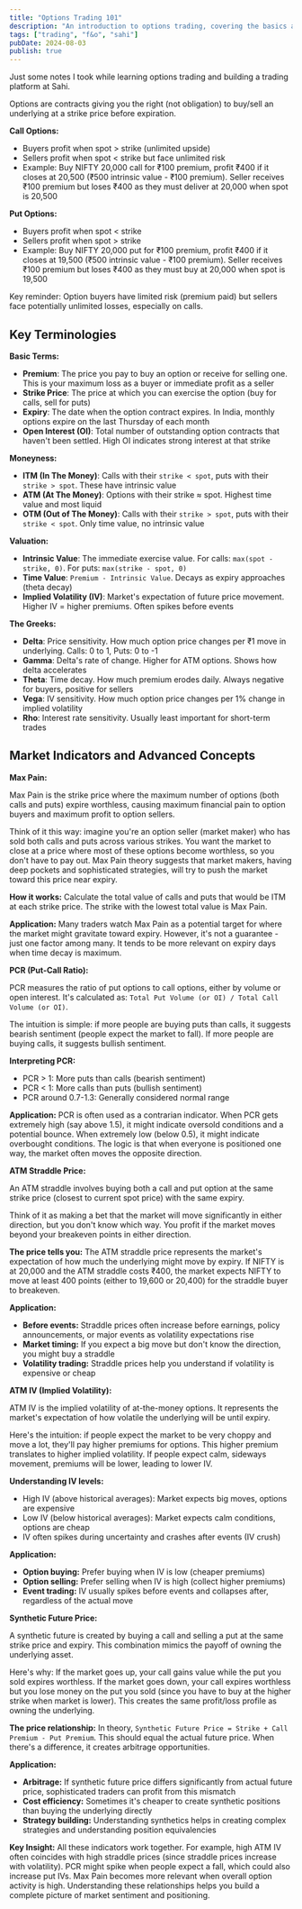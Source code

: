 ```yaml
---
title: "Options Trading 101"
description: "An introduction to options trading, covering the basics and key strategies."
tags: ["trading", "f&o", "sahi"]
pubDate: 2024-08-03
publish: true
---
```


Just some notes I took while learning options trading and building a trading platform at Sahi.

Options are contracts giving you the right (not obligation) to buy/sell an underlying at a strike price before expiration.

**Call Options:**

- Buyers profit when spot > strike (unlimited upside)
- Sellers profit when spot < strike but face unlimited risk
- Example: Buy NIFTY 20,000 call for ₹100 premium, profit ₹400 if it closes at 20,500 (₹500 intrinsic value - ₹100 premium). Seller receives ₹100 premium but loses ₹400 as they must deliver at 20,000 when spot is 20,500

**Put Options:**

- Buyers profit when spot < strike
- Sellers profit when spot > strike
- Example: Buy NIFTY 20,000 put for ₹100 premium, profit ₹400 if it closes at 19,500 (₹500 intrinsic value - ₹100 premium). Seller receives ₹100 premium but loses ₹400 as they must buy at 20,000 when spot is 19,500

Key reminder: Option buyers have limited risk (premium paid) but sellers face potentially unlimited losses, especially on calls.

## Key Terminologies

**Basic Terms:**

- **Premium**: The price you pay to buy an option or receive for selling one. This is your maximum loss as a buyer or immediate profit as a seller
- **Strike Price**: The price at which you can exercise the option (buy for calls, sell for puts)
- **Expiry**: The date when the option contract expires. In India, monthly options expire on the last Thursday of each month
- **Open Interest (OI)**: Total number of outstanding option contracts that haven't been settled. High OI indicates strong interest at that strike

**Moneyness:**

- **ITM (In The Money)**: Calls with their `strike < spot`, puts with their `strike > spot`. These have intrinsic value
- **ATM (At The Money)**: Options with their strike ≈ spot. Highest time value and most liquid
- **OTM (Out of The Money)**: Calls with their `strike > spot`, puts with their `strike < spot`. Only time value, no intrinsic value

**Valuation:**

- **Intrinsic Value**: The immediate exercise value. For calls: `max(spot - strike, 0)`. For puts: `max(strike - spot, 0)`
- **Time Value**: `Premium - Intrinsic Value`. Decays as expiry approaches (theta decay)
- **Implied Volatility (IV)**: Market's expectation of future price movement. Higher IV = higher premiums. Often spikes before events

**The Greeks:**

- **Delta**: Price sensitivity. How much option price changes per ₹1 move in underlying. Calls: 0 to 1, Puts: 0 to -1
- **Gamma**: Delta's rate of change. Higher for ATM options. Shows how delta accelerates
- **Theta**: Time decay. How much premium erodes daily. Always negative for buyers, positive for sellers
- **Vega**: IV sensitivity. How much option price changes per 1% change in implied volatility
- **Rho**: Interest rate sensitivity. Usually least important for short-term trades

## Market Indicators and Advanced Concepts

**Max Pain:**

Max Pain is the strike price where the maximum number of options (both calls and puts) expire worthless, causing maximum financial pain to option buyers and maximum profit to option sellers.

Think of it this way: imagine you're an option seller (market maker) who has sold both calls and puts across various strikes. You want the market to close at a price where most of these options become worthless, so you don't have to pay out. Max Pain theory suggests that market makers, having deep pockets and sophisticated strategies, will try to push the market toward this price near expiry.

**How it works:** Calculate the total value of calls and puts that would be ITM at each strike price. The strike with the lowest total value is Max Pain.

**Application:** Many traders watch Max Pain as a potential target for where the market might gravitate toward expiry. However, it's not a guarantee - just one factor among many. It tends to be more relevant on expiry days when time decay is maximum.

**PCR (Put-Call Ratio):**

PCR measures the ratio of put options to call options, either by volume or open interest. It's calculated as: `Total Put Volume (or OI) / Total Call Volume (or OI)`.

The intuition is simple: if more people are buying puts than calls, it suggests bearish sentiment (people expect the market to fall). If more people are buying calls, it suggests bullish sentiment.

**Interpreting PCR:**

- PCR > 1: More puts than calls (bearish sentiment)
- PCR < 1: More calls than puts (bullish sentiment)
- PCR around 0.7-1.3: Generally considered normal range

**Application:** PCR is often used as a contrarian indicator. When PCR gets extremely high (say above 1.5), it might indicate oversold conditions and a potential bounce. When extremely low (below 0.5), it might indicate overbought conditions. The logic is that when everyone is positioned one way, the market often moves the opposite direction.

**ATM Straddle Price:**

An ATM straddle involves buying both a call and put option at the same strike price (closest to current spot price) with the same expiry.

Think of it as making a bet that the market will move significantly in either direction, but you don't know which way. You profit if the market moves beyond your breakeven points in either direction.

**The price tells you:** The ATM straddle price represents the market's expectation of how much the underlying might move by expiry. If NIFTY is at 20,000 and the ATM straddle costs ₹400, the market expects NIFTY to move at least 400 points (either to 19,600 or 20,400) for the straddle buyer to breakeven.

**Application:**

- **Before events:** Straddle prices often increase before earnings, policy announcements, or major events as volatility expectations rise
- **Market timing:** If you expect a big move but don't know the direction, you might buy a straddle
- **Volatility trading:** Straddle prices help you understand if volatility is expensive or cheap

**ATM IV (Implied Volatility):**

ATM IV is the implied volatility of at-the-money options. It represents the market's expectation of how volatile the underlying will be until expiry.

Here's the intuition: if people expect the market to be very choppy and move a lot, they'll pay higher premiums for options. This higher premium translates to higher implied volatility. If people expect calm, sideways movement, premiums will be lower, leading to lower IV.

**Understanding IV levels:**

- High IV (above historical averages): Market expects big moves, options are expensive
- Low IV (below historical averages): Market expects calm conditions, options are cheap
- IV often spikes during uncertainty and crashes after events (IV crush)

**Application:**

- **Option buying:** Prefer buying when IV is low (cheaper premiums)
- **Option selling:** Prefer selling when IV is high (collect higher premiums)
- **Event trading:** IV usually spikes before events and collapses after, regardless of the actual move

**Synthetic Future Price:**

A synthetic future is created by buying a call and selling a put at the same strike price and expiry. This combination mimics the payoff of owning the underlying asset.

Here's why: If the market goes up, your call gains value while the put you sold expires worthless. If the market goes down, your call expires worthless but you lose money on the put you sold (since you have to buy at the higher strike when market is lower). This creates the same profit/loss profile as owning the underlying.

**The price relationship:** In theory, `Synthetic Future Price = Strike + Call Premium - Put Premium`. This should equal the actual future price. When there's a difference, it creates arbitrage opportunities.

**Application:**

- **Arbitrage:** If synthetic future price differs significantly from actual future price, sophisticated traders can profit from this mismatch
- **Cost efficiency:** Sometimes it's cheaper to create synthetic positions than buying the underlying directly
- **Strategy building:** Understanding synthetics helps in creating complex strategies and understanding position equivalencies

**Key Insight:** All these indicators work together. For example, high ATM IV often coincides with high straddle prices (since straddle prices increase with volatility). PCR might spike when people expect a fall, which could also increase put IVs. Max Pain becomes more relevant when overall option activity is high. Understanding these relationships helps you build a complete picture of market sentiment and positioning.
